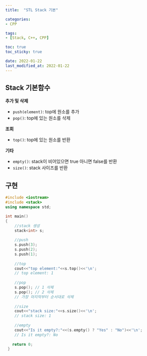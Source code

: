 ```yaml
---
title:  "STL Stack 기본"

categories:
- CPP

tags:
- [Stack, C++, CPP]

toc: true
toc_sticky: true

date: 2022-01-22
last_modified_at: 2022-01-22
---  
```

  
Stack 기본함수
---

**추가 및 삭제**  
- `push(element)`: top에 원소를 추가
- `pop()`: top에 있는 원소를 삭제
  
**조회**  
- `top()`: top에 있는 원소를 반환  
  
**기타**  
- `empty()`: stack이 비어있으면 true 아니면 false를 반환
- `size()`: stack 사이즈를 반환  
  
구현
---
~~~c++
#include <iostream>
#include <stack>
using namespace std;

int main()
{
    //stack 생성
    stack<int> s;
    
    //push
    s.push(3);
    s.push(2);
    s.push(1);
    
    //top
    cout<<"top element:"<<s.top()<<'\n';
    // top element: 1
    
    //pop
    s.pop(); // 1 삭제
    s.pop(); // 2 삭제
    // 가장 마지막부터 순서대로 삭제
    
    //size
    cout<<"stack size:"<<s.size()<<'\n';
    // stack size: 1
    
    //empty
    cout<<"Is it empty?:"<<(s.empty() ? "Yes" : "No")<<'\n';
    // Is it empty?: No
    
   return 0;
 }
 ~~~
